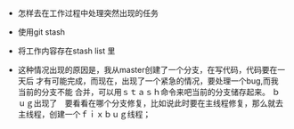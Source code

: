 - 怎样去在工作过程中处理突然出现的任务
- 使用git stash
- 将工作内容存在stash list 里
   
- 这种情况出现的原因是，我从master创建了一个分支，在写代码，代码要在一天后
 才有可能完成，而现在，出现了一个紧急的情况，要处理一个bug,而我当前的分支不能
合并，可以用ｓｔａｓｈ命令来吧当前的分支储存起来。 ｂｕｇ出现了　要看看在哪个分支修复，比如说此时要在主线程修复，那么就去主线程，创建一个ｆｉｘｂｕｇ线程；

